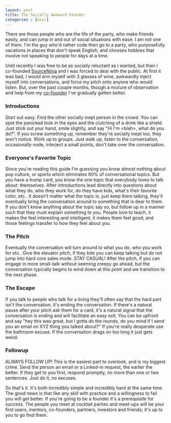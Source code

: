 ```yaml
---
layout: post
title: The Socially Awkward Founder
categories : [misc]
---
```


There are those people who are the life of the party, who make friends easily, and can jump in and out of social situations with ease. I am not one of them. I'm the guy who'd rather code then go to a party, who purposefully vacations in places that don't speak English, and chooses hobbies that involve not speaking to people for days at a time.

Until recently I was free to be as socially reluctant as I wanted, but then I co-founded [SourceNinja](http://www.sourceninja.com) and I was forced to deal with the public. At first it was bad, I would arm myself with 3 glasses of wine, awkwardly inject myself into conversations, and force my pitch onto anyone who would listen. But, over the past couple months, though a mixture of observation and help from my [co-founder](http://bretthard.in/) I've gradually gotten better.

### Introductions
Start out easy. Find the other socially inept person in the crowd. You can spot the panicked look in the eyes and the clutching of a drink like a shield. Just stick out your hand, smile slightly, and say "Hi I'm &lt;blah&gt;, what do you do?". If you screw something up, remember they're socially inept too, they won't notice. Work up to groups. Just walk up, listen to the conversation, occasionally node, interject a small points, don't take over the conversation.

### Everyone's Favorite Topic
Since you're reading this guide I'm guessing you know almost nothing about pop culture, or sports which eliminates 90% of conversational topics. But you have a trump card, you know the one topic that everybody loves to talk about: themselves. After introductions lead directly into questions about what they do, who they work for, do they have kids, what's their favorite color, etc.. It doesn't matter what the topic is, just keep them talking, they'll eventually bring the conversation around to something that is dear to them. If you don't know anything about the topic say so, but follow up in a manner such that they must explain something to you. People love to teach, it makes the feel interesting and intelligent, it makes them feel good, and those feelings transfer to how they feel about you.

### The Pitch
Eventually the conversation will turn around to what you do, who you work for etc.. Give the elevator pitch, if they bite you can keep talking but do not jump into hard core sales mode. STAY CASUAL! After the pitch, if you can engage in more small-talk without seeming creepy go ahead, but the conversation typically begins to wind down at this point and we transition to the next phase.

### The Escape
If you talk to people who talk for a living they'll often say that the hard part isn't the conversation, it's ending the conversation. If there's a natural pause after your pitch ask them for a card, it's a natural signal that the conversation is ending and will facilitate an easy exit. You can be upfront and say "hey this was great, but I gotta do the rounds, do you mind if I send you an email on XYZ thing you talked about?" If you're really desperate use the bathroom excuse. If the conversation drags on too long it just gets weird.

### Followup
ALWAYS FOLLOW UP! This is the easiest part to overlook, and is my biggest crime. Send the person an email or a Linked-in request, the earlier the better. If they get to you first, respond promptly, no more than one or two sentences. Just do it, no excuses.

So that's it. It's both incredibly simple and incredibly hard at the same time. The good news is that like any skill with practice and a willingness to fail you will get better. If you're going to be a founder it's a prerequisite for success. The people you meet at cocktail parties and meet-ups will be your first users, mentors, co-founders, partners, investors and friends; it's up to you to go find them.

